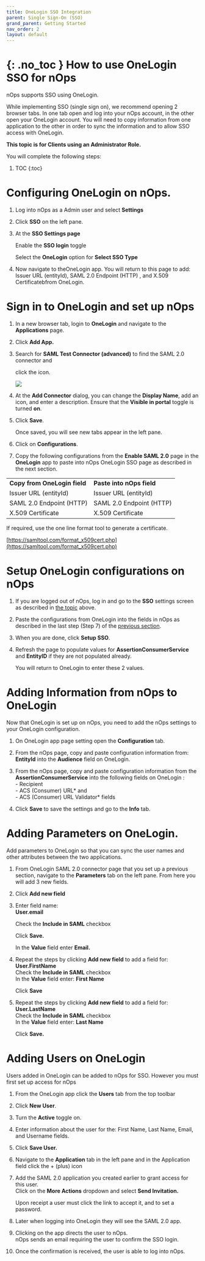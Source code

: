 ```yaml
---
title: OneLogin SSO Integration
parent: Single Sign-On (SSO)
grand_parent: Getting Started
nav_order: 2
layout: default
---
```


{: .no_toc }
How to use OneLogin SSO for nOps
============================

nOps supports SSO using OneLogin.

While implementing SSO (single sign on), we recommend opening 2 browser tabs. In one tab open and log into your nOps account, in the other open your OneLogin account. You will need to copy information from one application to the other in order to sync the information and to allow SSO access with OneLogin.

**This topic is for Clients using an Administrator Role.**

You will complete the following steps:

1. TOC
{:toc}

    

Configuring OneLogin on nOps.
=============================

1.  Log into nOps as a Admin user and select **Settings**
    
2.  Click **SSO** on the left pane.
    
3.  At the **SSO Settings page**
    
    Enable the **SSO login** toggle
    
    Select the **OneLogin** option  for **Select SSO Type**
    
4.  Now navigate to theOneLogin app. You will return to this page to add: Issuer URL (entityId), SAML 2.0 Endpoint (HTTP) , and X.509 Certificatebfrom OneLogin.
    

Sign in to OneLogin and set up nOps
===================================

1.  In a new browser tab, login to **OneLogin** and navigate to the **Applications** page.
    
2.  Click **Add App.**
    
3.  Search for **SAML Test Connector (advanced)** to find the SAML 2.0 connector and
    
    click the icon.
    
    [![](https://nops-b92747f563e0.intercom-attachments-7.com/i/o/330595220/e4877b4582d9b97b5f63b33e/W7vttCNY0E5tHKOpHcgza_cg4CJDF2SaZI1wAXySD7U9ti382utuj9Exv33LhXDtcHEkybaNjuq1Vbzmp_jzT-3tlQMLp0pEvW7tsx4Y2qXC5KmOR6tr7ROB726Zk76ND9D3cPr4)](https://nops-b92747f563e0.intercom-attachments-7.com/i/o/330595220/e4877b4582d9b97b5f63b33e/W7vttCNY0E5tHKOpHcgza_cg4CJDF2SaZI1wAXySD7U9ti382utuj9Exv33LhXDtcHEkybaNjuq1Vbzmp_jzT-3tlQMLp0pEvW7tsx4Y2qXC5KmOR6tr7ROB726Zk76ND9D3cPr4)
    
4.  At the **Add Connector** dialog, you can change the **Display Name**, add an icon, and enter a description. Ensure that the **Visible in portal** toggle is turned **on**.
    
5.  Click **Save**.
    
    Once saved, you will see new tabs appear in the left pane.
    
6.  Click on **Configurations**.
    
7.  Copy the following configurations from the **Enable SAML 2.0** page in the **OneLogin** app to paste into nOps OneLogin SSO page as described in the next section.
    

|     |     |
| --- | --- |
| **Copy from OneLogin field** | **Paste into nOps field** |
| Issuer URL (entityId) | Issuer URL (entityId) |
| SAML 2.0 Endpoint (HTTP) | SAML 2.0 Endpoint (HTTP) |
| X.509 Certificate | X.509 Certificate |

If required, use the one line format tool to generate a certificate.

[https://samltool.com/format_x509cert.php](https://samltool.com/format_x509cert.php)

Setup OneLogin configurations on nOps
=====================================

1.  If you are logged out of nOps, log in and go to the **SSO** settings screen as described in [the topic](#h_35f33efe86) above.
    
2.  Paste the configurations from OneLogin into the fields in nOps as described in the last step (Step 7) of the [previous section](#h_c9a6c91daa).
    
3.  When you are done, click **Setup SSO**.
    
4.  Refresh the page to populate values for **AssertionConsumerService** and **EntityID** if they are not populated already.
    
    You will return to OneLogin to enter these 2 values.
    

Adding Information from nOps to OneLogin
========================================

Now that OneLogin is set up on nOps, you need to add the nOps settings to your OneLogin configuration.

1.  On OneLogin app page setting open the **Configuration** tab.
    
2.  From the nOps page, copy and paste configuration information from:  
    **EntityId** into the **Audience** field on OneLogin.
    
3.  From the nOps page, copy and paste configuration information from the **AssertionConsumerService** into the following fields on OneLogin :  
    \- Recipient  
    \- ACS (Consumer) URL* and  
    \- ACS (Consumer) URL Validator* fields
    
4.  Click **Save** to save the settings and go to the **Info** tab.
    

Adding Parameters on OneLogin.
==================================

Add parameters to OneLogin so that you can sync the user names and other attributes between the two applications.

1.  From OneLogin SAML 2.0 connector page that you set up a previous section, navigate to the **Parameters** tab on the left pane. From here you will add 3 new fields.
    
2.  Click **Add new field**
    
3.  Enter field name:  
    **User.email**
    
    Check the **Include in SAML** checkbox
    
    Click **Save.**
    
    In the **Value** field enter **Email.**
    
4.  Repeat the steps by clicking **Add new field** to add a field for:  
    **User.FirstName**  
    Check the **Include in SAML** checkbox  
    In the **Value** field enter: **First Name**
    
    Click **Save**
    
5.  Repeat the steps by clicking **Add new field** to add a field for:  
    **User.LastName**  
    Check the **Include in SAML** checkbox  
    In the **Value** field enter: **Last Name**
    
    Click **Save.**
    

# Adding Users on OneLogin #

Users added in OneLogin can be added to nOps for SSO. However you must first set up access for nOps

1.  From the OneLogin app click the **Users** tab from the top toolbar
    
2.  Click **New User**.
    
3.  Turn the **Active** toggle on.
    
4.  Enter information about the user for the: First Name, Last Name, Email, and Username fields.
    
5.  Click **Save User.**
    
6.  Navigate to the **Application** tab in the left pane and in the Application field click the + (plus) icon
    
7.  Add the SAML 2.0 application you created earlier to grant access for this user.  
    Click on the **More Actions** dropdown and select **Send Invitation.**
    
    Upon receipt a user must click the link to accept it, and to set a password.
    
8.  Later when logging into OneLogin they will see the SAML 2.0 app.
    
9.  Clicking on the app directs the user to nOps.  
    nOps sends an email requiring the user to confirm the SSO login.
    
10. Once the confirmation is received, the user is able to log into nOps.
